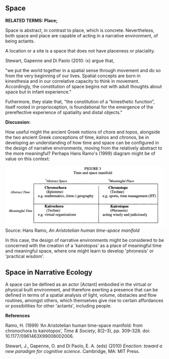 ## Space

**RELATED TERMS: Place;**

Space is abstract, in contrast to place, which is concrete. Nevertheless, both space and place are capable of acting in a narrative environment, of being actants.

A location or a site is a space that does not have placeness or placiality.

Stewart, Gapenne and Di Paolo (2010: ix) argue that, 

"we put the world together in a spatial sense through movement and do so from the very beginning of our lives. Spatial concepts are born in kinesthesia and in our correlative capacity to think in movement. Accordingly, the constitution of space begins not with adult thoughts about space but in infant experience." 

Futhermore, they state that, "the constitution of a “kinesthetic function”, itself rooted in proprioception, is foundational for the emergence of the prereflective experience of spatiality and distal objects."

**Discussion:**

How useful might the ancient Greek notions of _chora_ and _topos_, alongside the two ancient Greek conceptions of time, _kairos_ and _chronos_, be in developing an understanding of how time and space can be configured in the design of narrative environments, moving from the relatively abstract to the more meaningful? Perhaps Hans Ramo's (1999) diagram might be of value on this context:

![Space-Time](Space-Time.png)
Source: Hans Ramo, _An Aristotelian human time-space manifold_

In this case, the design of narrative environments might be considered to be concerned with the creation of a 'kairotopos' as a place of meaningful time and meaningful space, where one might learn to develop 'phronesis' or 'practical wisdom'.

## Space in Narrative Ecology

A space can be defined as an actor [Actant] embodied in the virtual or physical built environment, and therefore exerting a presence that can be defined in terms of a spatial analysis of light, volume, obstacles and flow routines, amongst others, which themselves give rise to certain affordances or possibilities for other 'actants', including people.

**References**

Ramo, H. (1999) ‘An Aristotelian human time-space manifold: from chronochora to kairotopos’, _Time & Society_, 8(2–3), pp. 309–328. doi: 10.1177/0961463X99008002006.

Stewart, J., Gapenne, O. and Di Paolo, E. A. (eds) (2010) _Enaction: toward a new paradigm for cognitive science_. Cambridge, MA: MIT Press.

